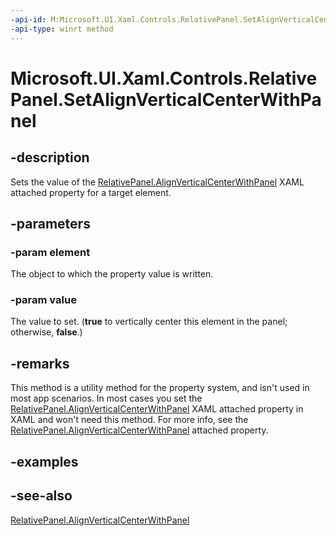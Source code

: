 ```yaml
---
-api-id: M:Microsoft.UI.Xaml.Controls.RelativePanel.SetAlignVerticalCenterWithPanel(Microsoft.UI.Xaml.UIElement,System.Boolean)
-api-type: winrt method
---
```


<!-- Method syntax
public void SetAlignVerticalCenterWithPanel(Windows.UI.Xaml.UIElement element, System.Boolean value)
-->

# Microsoft.UI.Xaml.Controls.RelativePanel.SetAlignVerticalCenterWithPanel

## -description
Sets the value of the [RelativePanel.AlignVerticalCenterWithPanel](/windows/winui/api/microsoft.ui.xaml.controls.relativepanel#xaml-attached-properties) XAML attached property for a target element.

## -parameters
### -param element
The object to which the property value is written.

### -param value
The value to set. (**true** to vertically center this element in the panel; otherwise, **false**.)

## -remarks
This method is a utility method for the property system, and isn't used in most app scenarios. In most cases you set the [RelativePanel.AlignVerticalCenterWithPanel](/windows/winui/api/microsoft.ui.xaml.controls.relativepanel#xaml-attached-properties) XAML attached property in XAML and won't need this method. For more info, see the [RelativePanel.AlignVerticalCenterWithPanel](/windows/winui/api/microsoft.ui.xaml.controls.relativepanel#xaml-attached-properties) attached property.

## -examples

## -see-also
[RelativePanel.AlignVerticalCenterWithPanel](/windows/winui/api/microsoft.ui.xaml.controls.relativepanel#xaml-attached-properties)
